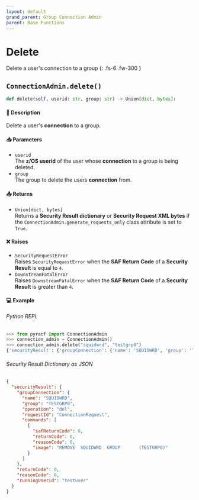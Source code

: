 ```yaml
---
layout: default
grand_parent: Group Connection Admin
parent: Base Functions
---
```


# Delete

Delete a user's connection to a group
{: .fs-6 .fw-300 }

## `ConnectionAdmin.delete()`

```python
def delete(self, userid: str, group: str) -> Union[dict, bytes]:
```

#### 📄 Description

Delete a user's **connection** to a group.

#### 📥 Parameters
* `userid`<br>
  The **z/OS userid** of the user whose **connection** to a group is being deleted.
* `group`<br>
  The group to delete the users **connection** from.

#### 📤 Returns
* `Union[dict, bytes]`<br>
  Returns a **Security Result dictionary** or **Security Request XML bytes** if the `ConnectionAdmin.generate_requests_only` class attribute is set to `True`.

#### ❌ Raises
* `SecurityRequestError`<br>
  Raises `SecurityRequestError` when the **SAF Return Code** of a **Security Result** is equal to `4`.
* `DownstreamFatalError`<br>
  Raises `DownstreamFatalError` when the **SAF Return Code** of a **Security Result** is greater than `4`.

#### 💻 Example

###### Python REPL
```python
>>> from pyracf import ConnectionAdmin
>>> connection_admin = ConnectionAdmin()
>>> connection_admin.delete("squidwrd", "testgrp0")
{'securityResult': {'groupConnection': {'name': 'SQUIDWRD', 'group': 'TESTGRP0', 'operation': 'del', 'requestId': 'ConnectionRequest', 'commands': [{'safReturnCode': 0, 'returnCode': 0, 'reasonCode': 0, 'image': 'REMOVE  SQUIDWRD  GROUP       (TESTGRP0)'}]}, 'returnCode': 0, 'reasonCode': 0, 'runningUserid': 'testuser'}}
```

###### Security Result Dictionary as JSON
```json
{
  "securityResult": {
    "groupConnection": {
      "name": "SQUIDWRD",
      "group": "TESTGRP0",
      "operation": "del",
      "requestId": "ConnectionRequest",
      "commands": [
        {
          "safReturnCode": 0,
          "returnCode": 0,
          "reasonCode": 0,
          "image": "REMOVE  SQUIDWRD  GROUP       (TESTGRP0)"
        }
      ]
    },
    "returnCode": 0,
    "reasonCode": 0,
    "runningUserid": "testuser"
  }
}
```